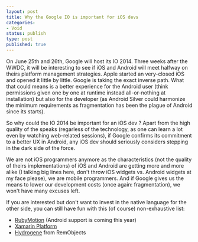 ```yaml
---
layout: post
title: Why the Google IO is important for iOS devs
categories:
- Void
status: publish
type: post
published: true
---
```


On June 25th and 26th, Google will host its IO 2014. Three weeks after the WWDC, it will be interesting to see if iOS and Android will meet halfway on theirs platform management strategies. Apple started an very-closed iOS and opened it little by little. Google is taking the exact inverse path. What that could means is a better experience for the Android user (think permissions given one by one at runtime instead all-or-nothing at installation) but also for the developer (as Android Silver could harmonize the minimum requirements as fragmentation has been the plague of Android since its starts).

So why could the IO 2014 be important for an iOS dev ? Apart from the high quality of the speaks (regarless of the technology, as one can learn a lot even by watching web-related sessions), if Google confirms its commitment to a better UX in Android, any iOS dev should seriously considers stepping in the dark side of the force.

We are not iOS programmers anymore as the characteristics (not the quality of theirs implementations) of iOS and Android are getting more and more alike (I talking big lines here, don't throw iOS widgets vs. Android widgets at my face please), we are mobile programmers. And if Google gives us the means to lower our development costs (once again: fragmentation), we won't have many excuses left.

If you are interested but don't want to invest in the native language for the other side, you can still have fun with this (of course) non-exhaustive list:

  - [RubyMotion](http://www.rubymotion.com/) (Android support is coming this year)
  - [Xamarin Platform](https://xamarin.com/platform)
  - [Hydrogene](http://www.remobjects.com/elements/hydrogene/) from RemObjects
  
